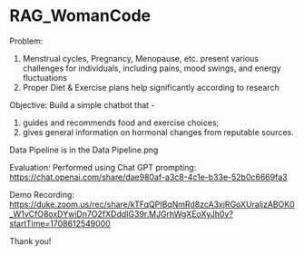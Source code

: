 # RAG_WomanCode

Problem: 
1. Menstrual cycles, Pregnancy, Menopause, etc. present various challenges for individuals, including pains, mood swings, and energy fluctuations
2. Proper Diet & Exercise plans help significantly according to research

Objective:
Build a simple chatbot that - 
1. guides and recommends food and exercise choices;
2. gives general information on hormonal changes 
from reputable sources.

Data Pipeline is in the Data Pipeline.png

Evaluation: Performed using Chat GPT prompting: 
https://chat.openai.com/share/dae980af-a3c8-4c1e-b33e-52b0c6669fa3

Demo Recording: https://duke.zoom.us/rec/share/kTFqQPIBqNmRd8zcA3xjRGoXUraljzABOK0_W1vCfO8oxDYwiDn7O2fXDddIG39r.MJGrhWgXEoXyJh0v?startTime=1708612549000

Thank you!
